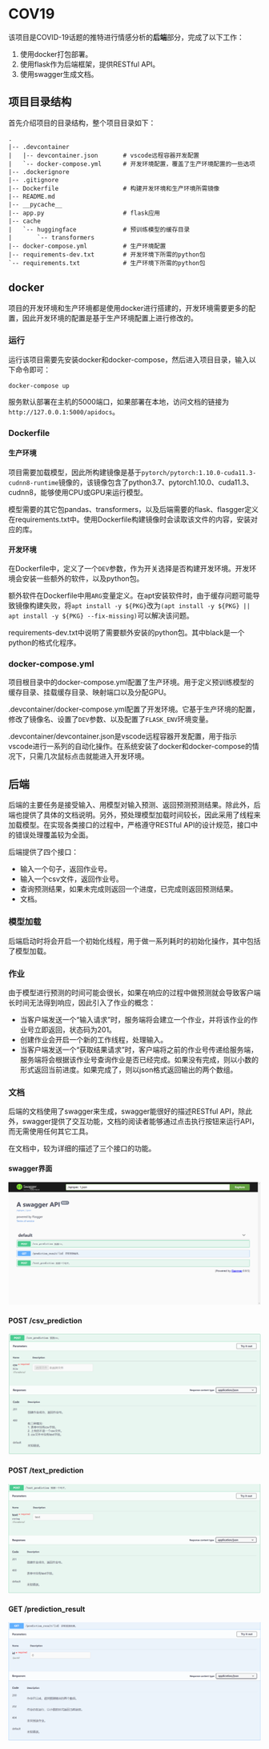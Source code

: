 # COV19

该项目是COVID-19话题的推特进行情感分析的**后端**部分，完成了以下工作：

1. 使用docker打包部署。
2. 使用flask作为后端框架，提供RESTful API。
3. 使用swagger生成文档。

## 项目目录结构

首先介绍项目的目录结构，整个项目目录如下：

```
.
|-- .devcontainer
|   |-- devcontainer.json       # vscode远程容器开发配置
|   `-- docker-compose.yml      # 开发环境配置，覆盖了生产环境配置的一些选项
|-- .dockerignore
|-- .gitignore
|-- Dockerfile                  # 构建开发环境和生产环境所需镜像
|-- README.md
|-- __pycache__
|-- app.py                      # flask应用
|-- cache
|   `-- huggingface             # 预训练模型的缓存目录
|       `-- transformers
|-- docker-compose.yml          # 生产环境配置
|-- requirements-dev.txt        # 开发环境下所需的python包
`-- requirements.txt            # 生产环境下所需的python包
```

## docker

项目的开发环境和生产环境都是使用docker进行搭建的，开发环境需要更多的配置，因此开发环境的配置是基于生产环境配置上进行修改的。

### 运行

运行该项目需要先安装docker和docker-compose，然后进入项目目录，输入以下命令即可：

```
docker-compose up
```

服务默认部署在主机的5000端口，如果部署在本地，访问文档的链接为`http://127.0.0.1:5000/apidocs`。

### Dockerfile

#### 生产环境

项目需要加载模型，因此所构建镜像是基于`pytorch/pytorch:1.10.0-cuda11.3-cudnn8-runtime`镜像的，该镜像包含了python3.7、pytorch1.10.0、cuda11.3、cudnn8，能够使用CPU或GPU来运行模型。

模型需要的其它包pandas、transformers，以及后端需要的flask、flasgger定义在requirements.txt中。使用Dockerfile构建镜像时会读取该文件的内容，安装对应的库。

#### 开发环境

在Dockerfile中，定义了一个`DEV`参数，作为开关选择是否构建开发环境。开发环境会安装一些额外的软件，以及python包。

额外软件在Dockerfile中用`ARG`变量定义。在apt安装软件时，由于缓存问题可能导致镜像构建失败，将`apt install -y ${PKG}`改为`(apt install -y ${PKG} || apt install -y ${PKG} --fix-missing)`可以解决该问题。

requirements-dev.txt中说明了需要额外安装的python包。其中black是一个python的格式化程序。

### docker-compose.yml

项目根目录中的docker-compose.yml配置了生产环境。用于定义预训练模型的缓存目录、挂载缓存目录、映射端口以及分配GPU。

.devcontainer/docker-compose.yml配置了开发环境。它基于生产环境的配置，修改了镜像名、设置了`DEV`参数、以及配置了`FLASK_ENV`环境变量。

.devcontainer/devcontainer.json是vscode远程容器开发配置，用于指示vscode进行一系列的自动化操作。在系统安装了docker和docker-compose的情况下，只需几次鼠标点击就能进入开发环境。

## 后端

后端的主要任务是接受输入、用模型对输入预测、返回预测预测结果。除此外，后端也提供了具体的文档说明。另外，预处理模型加载时间较长，因此采用了线程来加载模型。在实现各类接口的过程中，严格遵守RESTful API的设计规范，接口中的错误处理覆盖较为全面。

后端提供了四个接口：
- 输入一个句子，返回作业号。
- 输入一个csv文件，返回作业号。
- 查询预测结果，如果未完成则返回一个进度，已完成则返回预测结果。
- 文档。

### 模型加载

后端启动时将会开启一个初始化线程，用于做一系列耗时的初始化操作，其中包括了模型加载。

### 作业

由于模型进行预测的时间可能会很长，如果在响应的过程中做预测就会导致客户端长时间无法得到响应，因此引入了作业的概念：
- 当客户端发送一个“输入请求”时，服务端将会建立一个作业，并将该作业的作业号立即返回，状态码为201。
- 创建作业会开启一个新的工作线程，处理输入。
- 当客户端发送一个“获取结果请求”时，客户端将之前的作业号传递给服务端，服务端将会根据该作业号查询作业是否已经完成。如果没有完成，则以小数的形式返回当前进度。如果完成了，则以json格式返回输出的两个数组。

### 文档

后端的文档使用了swagger来生成，swagger能很好的描述RESTful API，除此外，swagger提供了交互功能，文档的阅读者能够通过点击执行按钮来运行API，而无需使用任何其它工具。

在文档中，较为详细的描述了三个接口的功能。

#### swagger界面
![文档](README.res/apidocs.png)

#### POST /csv_prediction

![csv](README.res/post_csv_prediction.png)

#### POST /text_prediction

![text](README.res/post_text_prediction.png)

#### GET /prediction_result

![result](README.res/get_prediction_result.png)
